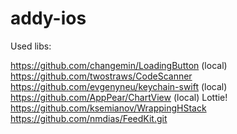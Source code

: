 # addy-ios

Used libs:

https://github.com/changemin/LoadingButton (local)
https://github.com/twostraws/CodeScanner
https://github.com/evgenyneu/keychain-swift (local)
https://github.com/AppPear/ChartView (local)
Lottie!
https://github.com/ksemianov/WrappingHStack
https://github.com/nmdias/FeedKit.git